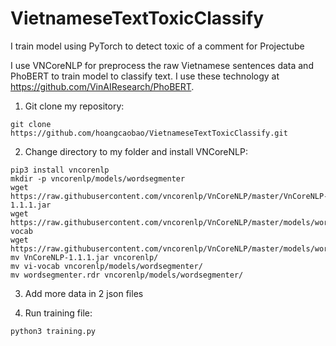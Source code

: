# VietnameseTextToxicClassify
I train model using PyTorch to detect toxic of a comment for Projectube

I use VNCoreNLP for preprocess the raw Vietnamese sentences data and PhoBERT to train model to classify text. I use these technology at https://github.com/VinAIResearch/PhoBERT.

1. Git clone my repository:
```
git clone https://github.com/hoangcaobao/VietnameseTextToxicClassify.git
```

2. Change directory to my folder and install VNCoreNLP:
```
pip3 install vncorenlp
mkdir -p vncorenlp/models/wordsegmenter
wget https://raw.githubusercontent.com/vncorenlp/VnCoreNLP/master/VnCoreNLP-1.1.1.jar
wget https://raw.githubusercontent.com/vncorenlp/VnCoreNLP/master/models/wordsegmenter/vi-vocab
wget https://raw.githubusercontent.com/vncorenlp/VnCoreNLP/master/models/wordsegmenter/wordsegmenter.rdr
mv VnCoreNLP-1.1.1.jar vncorenlp/ 
mv vi-vocab vncorenlp/models/wordsegmenter/
mv wordsegmenter.rdr vncorenlp/models/wordsegmenter/
```
3. Add more data in 2 json files

4. Run training file:
```
python3 training.py
```
